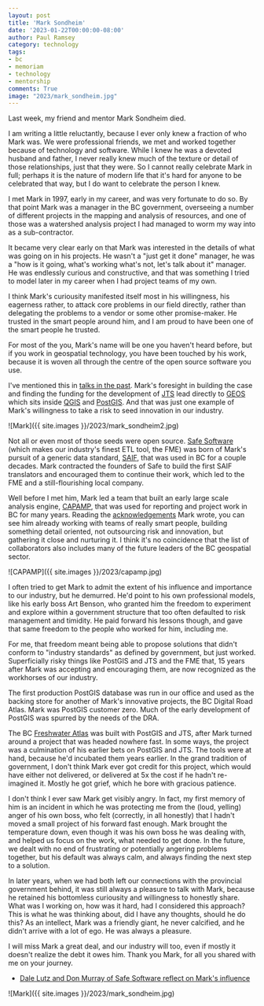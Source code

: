 ```yaml
---
layout: post
title: 'Mark Sondheim'
date: '2023-01-22T00:00:00-08:00'
author: Paul Ramsey
category: technology
tags:
- bc
- memoriam
- technology
- mentorship
comments: True
image: "2023/mark_sondheim.jpg"
---
```


Last week, my friend and mentor Mark Sondheim died.

I am writing a little reluctantly, because I ever only knew a fraction of who Mark was. We were professional friends, we met and worked together because of technology and software. While I knew he was a devoted husband and father, I never really knew much of the texture or detail of those relationships, just that they were. So I cannot really celebrate Mark in full; perhaps it is the nature of modern life that it's hard for anyone to be celebrated that way, but I do want to celebrate the person I knew.

I met Mark in 1997, early in my career, and was very fortunate to do so. By that point Mark was a manager in the BC government, overseeing a number of different projects in the mapping and analysis of resources, and one of those was a watershed analysis project I had managed to worm my way into as a sub-contractor.

It became very clear early on that Mark was interested in the details of what was going on in his projects. He wasn't a "just get it done" manager, he was a "how is it going, what's working what's not, let's talk about it" manager. He was endlessly curious and constructive, and that was something I tried to model later in my career when I had project teams of my own.

I think Mark's curiousity manifested itself most in his willingness, his eagerness rather, to attack core problems in our field directly, rather than delegating the problems to a vendor or some other promise-maker. He trusted in the smart people around him, and I am proud to have been one of the smart people he trusted.

For most of the you, Mark's name will be one you haven't heard before, but if you work in geospatial technology, you have been touched by his work, because it is woven all through the centre of the open source software you use. 

I've mentioned this in [talks in the past](http://s3.cleverelephant.ca/2017-foss4g-keynote.pdf#page=71). Mark's foresight in building the case and finding the funding for the development of [JTS](https://github.com/locationtech/jts/) lead directly to [GEOS](https://github.com/libgeos/geos/) which sits inside [QGIS](https://qgis.org) and [PostGIS](https://postgis.net). And that was just one example of Mark's willingness to take a risk to seed innovation in our industry.

![Mark]({{ site.images }}/2023/mark_sondheim2.jpg)

Not all or even most of those seeds were open source. [Safe Software](https://safe.com) (which makes our industry's finest ETL tool, the FME) was born of Mark's pursuit of a generic data standard, [SAIF](https://en.wikipedia.org/wiki/Spatial_Archive_and_Interchange_Format), that was used in BC for a couple decades. Mark contracted the founders of Safe to build the first SAIF translators and encouraged them to continue their work, which led to the FME and a still-flourishing local company.

Well before I met him, Mark led a team that built an early large scale analysis engine, [CAPAMP](https://www.env.gov.bc.ca/esd/distdata/ecosystems/Soil_Data/CAPAMP/Documentation/capamp_manual.pdf), that was used for reporting and project work in BC for many years. Reading the [acknowledgements](https://www.env.gov.bc.ca/esd/distdata/ecosystems/Soil_Data/CAPAMP/Documentation/capamp_manual.pdf#page=6) Mark wrote, you can see him already working with teams of really smart people, building something detail oriented, not outsourcing risk and innovation, but gathering it close and nurturing it. I think it's no coincidence that the list of collaborators also includes many of the future leaders of the BC geospatial sector. 

![CAPAMP]({{ site.images }}/2023/capamp.jpg)

I often tried to get Mark to admit the extent of his influence and importance to our industry, but he demurred. He'd point to his own professional models, like his early boss Art Benson, who granted him the freedom to experiment and explore within a government structure that too often defaulted to risk management and timidity. He paid forward his lessons though, and gave that same freedom to the people who worked for him, including me.

For me, that freedom meant being able to propose solutions that didn't conform to "industry standards" as defined by government, but just worked. Superficially risky things like PostGIS and JTS and the FME that, 15 years after Mark was accepting and encouraging them, are now recognized as the workhorses of our industry.

The first production PostGIS database was run in our office and used as the backing store for another of Mark's innovative projects, the BC Digital Road Atlas. Mark was PostGIS customer zero. Much of the early development of PostGIS was spurred by the needs of the DRA.

The BC [Freshwater Atlas](https://www2.gov.bc.ca/gov/content/data/geographic-data-services/topographic-data/freshwater) was built with PostGIS and JTS, after Mark turned around a project that was headed nowhere fast. In some ways, the project was a culmination of his earlier bets on PostGIS and JTS. The tools were at hand, because he'd incubated them years earlier. In the grand tradition of government, I don't think Mark ever got credit for this project, which would have either not delivered, or delivered at 5x the cost if he hadn't re-imagined it. Mostly he got grief, which he bore with gracious patience. 

I don't think I ever saw Mark get visibly angry. In fact, my first memory of him is an incident in which he was protecting me from the (loud, yelling) anger of his own boss, who felt (correctly, in all honestly) that I hadn't moved a small project of his forward fast enough. Mark brought the temperature down, even though it was his own boss he was dealing with, and helped us focus on the work, what needed to get done. In the future, we dealt with no end of frustrating or potentially angering problems together, but his default was always calm, and always finding the next step to a solution.

In later years, when we had both left our connections with the provincial government behind, it was still always a pleasure to talk with Mark, because he retained his bottomless curiousity and willingness to honestly share. What was I working on, how was it hard, had I considered this approach? This is what he was thinking about, did I have any thoughts, should he do this? As an intellect, Mark was a friendly giant, he never calcified, and he didn't arrive with a lot of ego. He was always a pleasure.

I will miss Mark a great deal, and our industry will too, even if mostly it doesn't realize the debt it owes him. Thank you Mark, for all you shared with me on your journey.

* [Dale Lutz and Don Murray of Safe Software reflect on Mark's influence](https://www.linkedin.com/posts/safesoftware_we-are-heartbroken-to-hear-about-the-passing-activity-7023425947311738881-kd0V)

![Mark]({{ site.images }}/2023/mark_sondheim.jpg)
